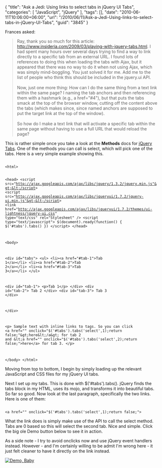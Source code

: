 {
	"title": "Ask a Jedi: Using links to select tabs in jQuery UI Tabs",
	"categories": [
		"JavaScript",
		"jQuery"
	],
	"tags": [],
	"date": "2010-06-11T10:06:00+06:00",
	"url": "/2010/06/11/Ask-a-Jedi-Using-links-to-select-tabs-in-jQuery-UI-Tabs",
	"guid": "3845"
}

Frances asked:
<p>
<blockquote>
Ray, thank you so much for this article:
<a href="http://www.insideria.com/2009/03/playing-with-jquery-tabs.html
">http://www.insideria.com/2009/03/playing-with-jquery-tabs.html</a>. I had spent many hours over several days trying to find a way to link
directly to a specific tab from an external URL. I found lots of references
to doing this when loading the tabs with Ajax, but it appeared that there
was no way to do it when not using Ajax, which was simply mind-boggling. You
just solved it for me. Add me to the list of people who think this should be
included in the jquery.ui API.
<br/><br/>
Now, just one more thing: How can I do the same thing from a text link
within the same page? I naming the tab anchors and then referencing them
with a hashmark (e.g., a href="#4"), but that puts the tabs smack at the top
of the browser window, cutting off the content above the tabs (which makes
since, since named anchors are supposed to put the target link at the top of
the window).
<br/><br/>
So how do I make a text link that will activate a specific tab within the
same page without having to use a full URL that would reload the page?
</blockquote>
<!--more-->
<p>
This is rather simple once you take a look at the <b>Methods</b> docs for <a href="http://jqueryui.com/demos/tabs/">jQuery Tabs</a>. One of the methods you can call is select, which will pick one of the tabs. Here is a very simple example showing this.
<p>

<code>
&lt;html&gt;

&lt;head&gt;
&lt;script src="http://ajax.googleapis.com/ajax/libs/jquery/1.3.2/jquery.min.js"&gt;&lt;/script&gt;
&lt;script src="http://ajax.googleapis.com/ajax/libs/jqueryui/1.7.2/jquery-ui.min.js"&gt;&lt;/script&gt;
&lt;link href="http://ajax.googleapis.com/ajax/libs/jqueryui/1.7.2/themes/ui-lightness/jquery-ui.css" type="text/css" rel="Stylesheet" /&gt;
&lt;script type="text/javascript"&gt;
$(document).ready(function() {
	$('#tabs').tabs()
})
&lt;/script&gt;
&lt;/head&gt;

&lt;body&gt;

&lt;div id="tabs"&gt;
&lt;ul&gt;
  &lt;li&gt;&lt;a href="#tab-1"&gt;Tab 1&lt;/a&gt;&lt;/li&gt;
  &lt;li&gt;&lt;a href="#tab-2"&gt;Tab 2&lt;/a&gt;&lt;/li&gt;
  &lt;li&gt;&lt;a href="#tab-3"&gt;Tab 3&lt;/a&gt;&lt;/li&gt;
&lt;/ul&gt;

&lt;div id="tab-1"&gt; 
  &lt;p&gt;Tab 1&lt;/p&gt;
&lt;/div&gt;
&lt;div id="tab-2"&gt;
Tab 2
&lt;/div&gt;
&lt;div id="tab-3"&gt;
Tab 3
&lt;/div&gt;

&lt;/div&gt;

&lt;p&gt;
Sample text with inline links to tags. So you can 
click &lt;a href="" onclick="$('#tabs').tabs('select',1);return false;"&gt;here&lt;/a&gt; for tab 2 
and &lt;a href="" onclick="$('#tabs').tabs('select',2);return false;"&gt;here&lt;/a&gt; for tab 3.
&lt;/p&gt;

&lt;/body&gt;
&lt;/html&gt;
</code>

<p>

Moving from top to bottom, I begin by simply loading up the relevant JavaScript and CSS files for my jQuery UI tabs. 

<p>

Next I set up my tabs. This is done with $('#tabs').tabs(). jQuery finds the tabs block in my HTML, uses its mojo, and transforms it into beautiful tabs. So far so good. Now look at the last paragraph, specifically the two links. Here is one of them:

<p>

<code>
&lt;a href="" onclick="$('#tabs').tabs('select',1);return false;"&gt;
</code>

<p>

What the link does is simply make use of the API to call the select method. Tabs are 0 based so this will select the second tab. Nice and simple. Click the big ole Demo button below to see it in action.

<p>

As a side note - I try to avoid onclicks now and use jQuery event handlers instead. However - and I'm certainly willing to be admit I'm wrong here - it just felt cleaner to have it directly on the link instead.

<p>

<a href="http://www.raymondcamden.com/demos/june112010/test5.cfm"><img src="http://www.coldfusionjedi.com/images/icon_128.png" title="Demo, Baby" border="0"></a>